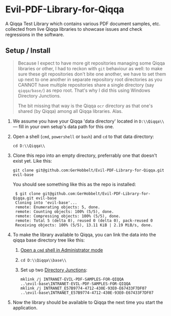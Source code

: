 # Evil-PDF-Library-for-Qiqqa

A Qiqqa Test Library which contains various PDF document samples, etc. collected from live Qiqqa libraries to showcase issues and check regressions in the software.

## Setup / Install

> Because I expect to have more git repositories managing some Qiqqa libraries or other, I had to reckon with `git` behaviour as well: to make sure these git repositories don't bite one another, we have to set them up next to one another in separate repository root directories as you CANNOT have multiple repositories share a single directory (say `qiqqa/base/`) as repo root.
> That's why I did this using Windows Directory Junctions.
> 
> The bit missing that way is the Qiqqa `ocr` directory as that one's shared (by Qiqqa) among all Qiqqa libraries. Alas.
> 

1. We assume you have your Qiqqa 'data directory' located in `D:\\Qiqqa\\` — fill in your own setup's data path for this one.
2. Open a shell (`cmd`, `powershell` or `bash`) and `cd` to that data directory:
   
       cd D:\\Qiqqa\\

3. Clone this repo into an empty directory, preferrably one that doesn't exist yet. Like this:

       git clone git@github.com:GerHobbelt/Evil-PDF-Library-for-Qiqqa.git evil-base

   You should see something like this as the repo is installed:

        $ git clone git@github.com:GerHobbelt/Evil-PDF-Library-for-Qiqqa.git evil-base
        Cloning into 'evil-base'...
        remote: Enumerating objects: 5, done.
        remote: Counting objects: 100% (5/5), done.
        remote: Compressing objects: 100% (5/5), done.
        remote: Total 5 (delta 0), reused 0 (delta 0), pack-reused 0
        Receiving objects: 100% (5/5), 13.11 KiB | 2.19 MiB/s, done.
    
4. To make the library available to Qiqqa, you can link the data into the qiqqa base directory tree like this:

   1. [Open a `cmd` shell in Administrator mode](https://learn-powershell.net/2013/07/16/creating-a-symbolic-link-using-powershell/)
   2. `cd D:\\Qiqqa\\base\\`
   3. Set up two [Directory Junctions](https://winaero.com/blog/symbolic-link-in-windows-10/):
   
          mklink /j INTRANET-EVIL-PDF-SAMPLES-FOR-QIQQA           ..\evil-base\INTRANET-EVIL-PDF-SAMPLES-FOR-QIQQA
          mklink /j INTRANET_E57B9774-4712-430E-93E0-E67433F7DF07 ..\evil-base\INTRANET_E57B9774-4712-430E-93E0-E67433F7DF07

5. Now the library should be available to Qiqqa the next time you start the application.


